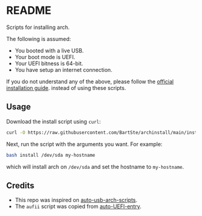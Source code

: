 # README

Scripts for installing arch.

The following is assumed:

- You booted with a live USB.
- Your boot mode is UEFI.
- Your UEFI bitness is 64-bit.
- You have setup an internet connection.

If you do not understand any of the above, please follow the [official
installation guide](https://wiki.archlinux.org/index.php/Installation_guide).
instead of using these scripts.

## Usage

Download the install script using `curl`:

```bash
curl -O https://raw.githubusercontent.com/BartSte/archinstall/main/install 
```

Next, run the script with the arguments you want. For example:

```bash
bash install /dev/sda my-hostname
```

which will install arch on `/dev/sda` and set the hostname to `my-hostname`.

## Credits

- This repo was inspired on [auto-usb-arch-scripts](https://github.com/naelstrof/auto-usb-arch-scripts).
- The `aufii` script was copied from [auto-UEFI-entry](https://github.com/de-arl/auto-UEFI-entry).
